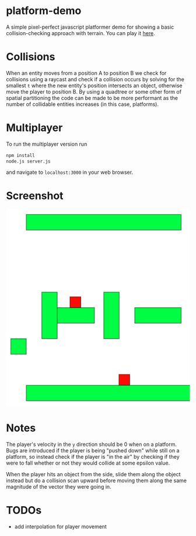 # platform-demo

A simple pixel-perfect javascript platformer demo for showing a basic collision-checking approach with terrain. You can play it [here](https://upload.blueberrypancake.xyz/private/platformer-demo).

# Collisions

When an entity moves from a position A to position B we check for collisions using a raycast and check if a collision occurs by solving for the smallest `t` where the new entity's position intersects an object, otherwise move the player to position B. By using a quadtree or some other form of spatial partitioning the code can be made to be more performant as the number of collidable entities increases (in this case, platforms).

# Multiplayer

To run the multiplayer version run

```
npm install
node.js server.js
```

and navigate to `localhost:3000` in your web browser.

# Screenshot

<img width=593px src="https://raw.githubusercontent.com/qubard/platformer-demo/multiplayer/screenshot-multiplayer.png" />

# Notes

The player's velocity in the `y` direction should be 0 when on a platform. Bugs are introduced if the player is being "pushed down" while still on a platform, so instead check if the player is "in the air" by checking if they were to fall whether or not they would collide at some epsilon value.

When the player hits an object from the side, slide them along the object instead but do a collision scan upward before moving them along the same magnitude of the vector they were going in.

# TODOs

- add interpolation for player movement